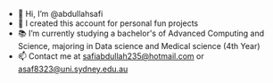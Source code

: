 - 👋 Hi, I’m @abdullahsafi
- 🌱 I created this account for personal fun projects
- 📚 I’m currently studying a bachelor's of Advanced Computing and Science, majoring in Data science and Medical science (4th Year)
- 📫 Contact me at safiabdullah235@hotmail.com or asaf8323@uni.sydney.edu.au

<!---
abdullahsafi/abdullahsafi is a ✨ special ✨ repository because its `README.md` (this file) appears on your GitHub profile.
You can click the Preview link to take a look at your changes.
--->
